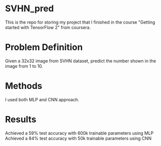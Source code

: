 # SVHN_pred
This is the repo for storing my project that I finished in the course "Getting started with TensorFlow 2" from coursera.
# Problem Definition
Given a 32x32 image from SVHN dataset, predict the number shown in the image from 1 to 10.
# Methods
I used both MLP and CNN approach.
# Results
Achieved a 59% test accuracy with 600k trainable parameters using MLP
Achieved a 84% test accuracy with 50k trainable parameters using CNN
